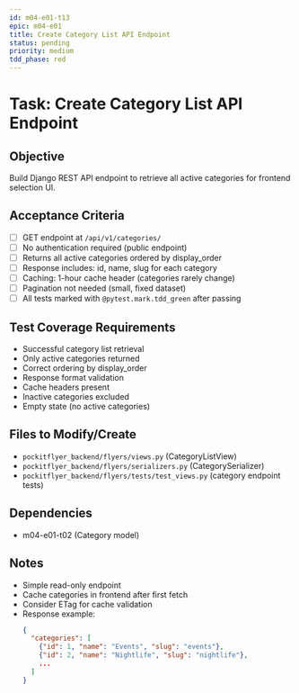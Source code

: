 ```yaml
---
id: m04-e01-t13
epic: m04-e01
title: Create Category List API Endpoint
status: pending
priority: medium
tdd_phase: red
---
```


# Task: Create Category List API Endpoint

## Objective
Build Django REST API endpoint to retrieve all active categories for frontend selection UI.

## Acceptance Criteria
- [ ] GET endpoint at `/api/v1/categories/`
- [ ] No authentication required (public endpoint)
- [ ] Returns all active categories ordered by display_order
- [ ] Response includes: id, name, slug for each category
- [ ] Caching: 1-hour cache header (categories rarely change)
- [ ] Pagination not needed (small, fixed dataset)
- [ ] All tests marked with `@pytest.mark.tdd_green` after passing

## Test Coverage Requirements
- Successful category list retrieval
- Only active categories returned
- Correct ordering by display_order
- Response format validation
- Cache headers present
- Inactive categories excluded
- Empty state (no active categories)

## Files to Modify/Create
- `pockitflyer_backend/flyers/views.py` (CategoryListView)
- `pockitflyer_backend/flyers/serializers.py` (CategorySerializer)
- `pockitflyer_backend/flyers/tests/test_views.py` (category endpoint tests)

## Dependencies
- m04-e01-t02 (Category model)

## Notes
- Simple read-only endpoint
- Cache categories in frontend after first fetch
- Consider ETag for cache validation
- Response example:
  ```json
  {
    "categories": [
      {"id": 1, "name": "Events", "slug": "events"},
      {"id": 2, "name": "Nightlife", "slug": "nightlife"},
      ...
    ]
  }
  ```
